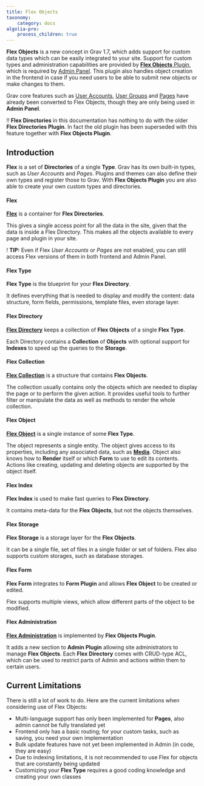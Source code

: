 ```yaml
---
title: Flex Objects
taxonomy:
    category: docs
algolia-pro:
    process_children: true
---
```


**Flex Objects** is a new concept in Grav 1.7, which adds support for custom data types which can be easily integrated to your site. Support for custom types and administration capabilities are provided by [**Flex Objects** Plugin](https://github.com/trilbymedia/grav-plugin-flex-objects), which is required by [Admin Panel](/admin-panel). This plugin also handles object creation in the frontend in case if you need users to be able to submit new objects or make changes to them.

Grav core features such as [User Accounts](/admin-panel/accounts/users), [User Groups](/admin-panel/accounts/groups) and [Pages](/admin-panel/page) have already been converted to Flex Objects, though they are only being used in **Admin Panel**.

!! **Flex Directories** in this documentation has nothing to do with the older **Flex Directories Plugin**. In fact the old plugin has been superseded with this feature together with **Flex Objects Plugin**.

## Introduction

**Flex** is a set of **Directories** of a single **Type**. Grav has its own built-in types, such as *User Accounts* and *Pages*. Plugins and themes can also define their own types and register those to Grav. With **Flex Objects Plugin** you are also able to create your own custom types and directories.


#### Flex

**[Flex](/advanced/flex/using/flex)** is a container for **Flex Directories**.

This gives a single access point for all the data in the site, given that the data is inside a Flex Directory. This makes all the objects available to every page and plugin in your site.

! **TIP:** Even if Flex *User Accounts* or *Pages* are not enabled, you can still access Flex versions of them in both frontend and Admin Panel.

#### Flex Type

**Flex Type** is the blueprint for your **Flex Directory**.

It defines everything that is needed to display and modify the content: data structure, form fields, permissions, template files, even storage layer.

#### Flex Directory

**[Flex Directory](/advanced/flex/using/directory)** keeps a collection of **Flex Objects** of a single **Flex Type**.

Each Directory contains a **Collection** of **Objects** with optional support for **Indexes** to speed up the queries to the **Storage**.

#### Flex Collection

**[Flex Collection](/advanced/flex/using/collection)** is a structure that contains **Flex Objects**.

The collection usually contains only the objects which are needed to display the page or to perform the given action. It provides useful tools to further filter or manipulate the data as well as methods to render the whole collection.

#### Flex Object

**[Flex Object](/advanced/flex/using/object)** is a single instance of some **Flex Type**.

The object represents a single entity. The object gives access to its properties, including any associated data, such as **[Media](/content/media)**. Object also knows how to **Render** itself or which **Form** to use to edit its contents. Actions like creating, updating and deleting objects are supported by the object itself.

#### Flex Index

**Flex Index** is used to make fast queries to **Flex Directory**.

It contains meta-data for the **Flex Objects**, but not the objects themselves.

#### Flex Storage

**Flex Storage** is a storage layer for the **Flex Objects**.

It can be a single file, set of files in a single folder or set of folders. Flex also supports custom storages, such as database storages.

#### Flex Form

**Flex Form** integrates to **Form Plugin** and allows **Flex Object** to be created or edited.

Flex supports multiple views, which allow different parts of the object to be modified.

#### Flex Administration ####

**[Flex Administration](/advanced/flex/administration)** is implemented by **Flex Objects Plugin**.

It adds a new section to **Admin Plugin** allowing site administrators to manage **Flex Objects**. Each **Flex Directory** comes with CRUD-type ACL, which can be used to restrict parts of Admin and actions within them to certain users.

## Current Limitations

There is still a lot of work to do. Here are the current limitations when considering use of Flex Objects:

* Multi-language support has only been implemented for **Pages**, also admin cannot be fully translated yet
* Frontend only has a basic routing; for your custom tasks, such as saving, you need your own implementation
* Bulk update features have not yet been implemented in Admin (in code, they are easy)
* Due to indexing limitations, it is not recommended to use Flex for objects that are constantly being updated
* Customizing your **Flex Type** requires a good coding knowledge and creating your own classes
